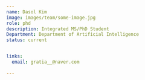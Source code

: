 ```yaml
---
name: Dasol Kim
image: images/team/some-image.jpg
role: phd
description: Integrated MS/PhD Student
Department: Department of Artificial Intelligence
status: current


links:
  email: gratia__@naver.com
  
---
```


